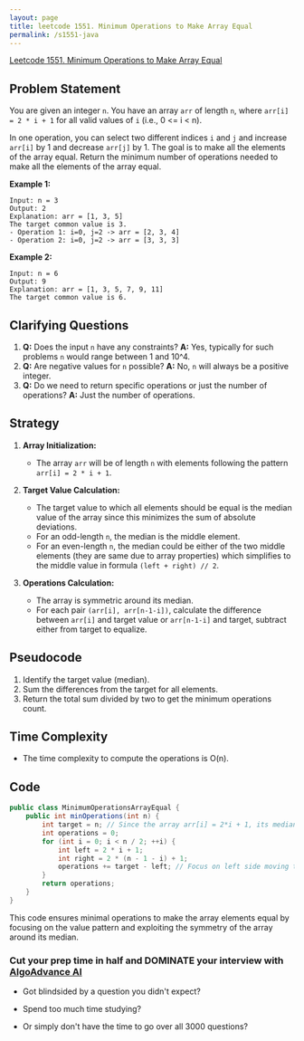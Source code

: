 ```yaml
---
layout: page
title: leetcode 1551. Minimum Operations to Make Array Equal
permalink: /s1551-java
---
```

[Leetcode 1551. Minimum Operations to Make Array Equal](https://algoadvance.github.io/algoadvance/l1551)
## Problem Statement
You are given an integer `n`. You have an array `arr` of length `n`, where `arr[i] = 2 * i + 1` for all valid values of `i` (i.e., 0 <= i < n).

In one operation, you can select two different indices `i` and `j` and increase `arr[i]` by 1 and decrease `arr[j]` by 1. The goal is to make all the elements of the array equal. Return the minimum number of operations needed to make all the elements of the array equal.

**Example 1:**
```
Input: n = 3
Output: 2
Explanation: arr = [1, 3, 5]
The target common value is 3.
- Operation 1: i=0, j=2 -> arr = [2, 3, 4]
- Operation 2: i=0, j=2 -> arr = [3, 3, 3]
```

**Example 2:**
```
Input: n = 6
Output: 9
Explanation: arr = [1, 3, 5, 7, 9, 11]
The target common value is 6.
```

## Clarifying Questions
1. **Q:** Does the input `n` have any constraints?
   **A:** Yes, typically for such problems `n` would range between 1 and 10^4.
2. **Q:** Are negative values for `n` possible?
   **A:** No, `n` will always be a positive integer.
3. **Q:** Do we need to return specific operations or just the number of operations?
   **A:** Just the number of operations.

## Strategy
1. **Array Initialization:**
   - The array `arr` will be of length `n` with elements following the pattern `arr[i] = 2 * i + 1`.

2. **Target Value Calculation:**
   - The target value to which all elements should be equal is the median value of the array since this minimizes the sum of absolute deviations.
   - For an odd-length `n`, the median is the middle element.
   - For an even-length `n`, the median could be either of the two middle elements (they are same due to array properties) which simplifies to the middle value in formula `(left + right) // 2`.

3. **Operations Calculation:**
   - The array is symmetric around its median.
   - For each pair `(arr[i], arr[n-1-i])`, calculate the difference between `arr[i]` and target value or `arr[n-1-i]` and target, subtract either from target to equalize.

## Pseudocode
1. Identify the target value (median).
2. Sum the differences from the target for all elements.
3. Return the total sum divided by two to get the minimum operations count.

## Time Complexity
- The time complexity to compute the operations is O(n).

## Code
```java
public class MinimumOperationsArrayEqual {
    public int minOperations(int n) {
        int target = n; // Since the array arr[i] = 2*i + 1, its median is n if count is odd or even.
        int operations = 0;
        for (int i = 0; i < n / 2; ++i) {
            int left = 2 * i + 1;
            int right = 2 * (n - 1 - i) + 1;
            operations += target - left; // Focus on left side moving towards the middle value.
        }
        return operations;
    }
}
```

This code ensures minimal operations to make the array elements equal by focusing on the value pattern and exploiting the symmetry of the array around its median.


### Cut your prep time in half and DOMINATE your interview with [AlgoAdvance AI](https://algoAdvance.com)

- Got blindsided by a question you didn't expect?

- Spend too much time studying?

- Or simply don't have the time to go over all 3000 questions?

